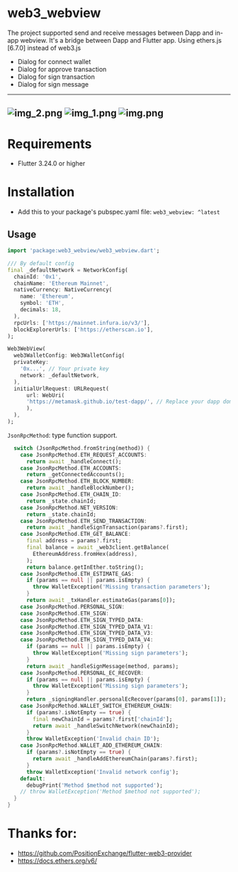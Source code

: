 # web3_webview
The project supported send and receive messages between Dapp and in-app webview. It's a bridge between Dapp and Flutter app.
Using ethers.js [6.7.0] instead of web3.js
- Dialog for connect wallet
- Dialog for approve transaction
- Dialog for sign transaction
- Dialog for sign message
--------------------------------
![img_2.png](art/img_2.png)
![img_1.png](art/img_1.png)
![img.png](art/img.png)
--------------------------------

# Requirements
* Flutter 3.24.0 or higher

# Installation
* Add this to your package's pubspec.yaml file:
```web3_webview: ^latest```

## Usage

```dart
import 'package:web3_webview/web3_webview.dart';

/// By default config
final _defaultNetwork = NetworkConfig(
  chainId: '0x1',
  chainName: 'Ethereum Mainnet',
  nativeCurrency: NativeCurrency(
    name: 'Ethereum',
    symbol: 'ETH',
    decimals: 18,
  ),
  rpcUrls: ['https://mainnet.infura.io/v3/'],
  blockExplorerUrls: ['https://etherscan.io'],
);

Web3WebView(
  web3WalletConfig: Web3WalletConfig(
  privateKey:
    '0x...', // Your private key
    network: _defaultNetwork,
  ),
  initialUrlRequest: URLRequest(
      url: WebUri(
      'https://metamask.github.io/test-dapp/', // Replace your dapp domain
      ),
  ),
);
```

`JsonRpcMethod`: type function support.
```dart
  switch (JsonRpcMethod.fromString(method)) {
    case JsonRpcMethod.ETH_REQUEST_ACCOUNTS:
      return await _handleConnect();
    case JsonRpcMethod.ETH_ACCOUNTS:
      return _getConnectedAccounts();
    case JsonRpcMethod.ETH_BLOCK_NUMBER:
      return await _handleBlockNumber();
    case JsonRpcMethod.ETH_CHAIN_ID:
      return _state.chainId;
    case JsonRpcMethod.NET_VERSION:
      return _state.chainId;
    case JsonRpcMethod.ETH_SEND_TRANSACTION:
      return await _handleSignTransaction(params?.first);
    case JsonRpcMethod.ETH_GET_BALANCE:
      final address = params?.first;
      final balance = await _web3client.getBalance(
        EthereumAddress.fromHex(address),
      );
      return balance.getInEther.toString();
    case JsonRpcMethod.ETH_ESTIMATE_GAS:
      if (params == null || params.isEmpty) {
        throw WalletException('Missing transaction parameters');
      }
      return await _txHandler.estimateGas(params[0]);
    case JsonRpcMethod.PERSONAL_SIGN:
    case JsonRpcMethod.ETH_SIGN:
    case JsonRpcMethod.ETH_SIGN_TYPED_DATA:
    case JsonRpcMethod.ETH_SIGN_TYPED_DATA_V1:
    case JsonRpcMethod.ETH_SIGN_TYPED_DATA_V3:
    case JsonRpcMethod.ETH_SIGN_TYPED_DATA_V4:
      if (params == null || params.isEmpty) {
        throw WalletException('Missing sign parameters');
      }
      return await _handleSignMessage(method, params);
    case JsonRpcMethod.PERSONAL_EC_RECOVER:
      if (params == null || params.isEmpty) {
        throw WalletException('Missing sign parameters');
      }
      return _signingHandler.personalEcRecover(params[0], params[1]);
    case JsonRpcMethod.WALLET_SWITCH_ETHEREUM_CHAIN:
      if (params?.isNotEmpty == true) {
        final newChainId = params?.first['chainId'];
        return await _handleSwitchNetwork(newChainId);
      }
      throw WalletException('Invalid chain ID');
    case JsonRpcMethod.WALLET_ADD_ETHEREUM_CHAIN:
      if (params?.isNotEmpty == true) {
        return await _handleAddEthereumChain(params?.first);
      }
      throw WalletException('Invalid network config');
    default:
      debugPrint('Method $method not supported');
    // throw WalletException('Method $method not supported');
  }
}
```
  
# Thanks for: 
* https://github.com/PositionExchange/flutter-web3-provider
* https://docs.ethers.org/v6/